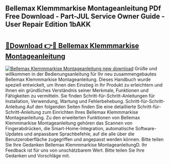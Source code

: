 ## Bellemax Klemmmarkise Montageanleitung PDf Free Download - Part-JUL Service Owner Guide - User Repair Edition 1bAKK

# <h2><a href="http://df7290.blite.top/?on=Bellemax+Klemmmarkise+Montageanleitung">🔗Download 👉🔴 Bellemax Klemmmarkise Montageanleitung</a></h2>

[![Bellemax Klemmmarkise Montageanleitung new download](https://i.imgur.com/lujVjoI.png)](http://df7290.blite.top/?on=Bellemax+Klemmmarkise+Montageanleitung)
Grüße und willkommen in der Bedienungsanleitung für Ihr neu zusammengebautes Bellemax Klemmmarkise Montageanleitung. Dieses Handbuch wurde speziell entwickelt, um Ihnen den Einstieg in Ihr Produkt zu erleichtern und Ihnen ein gründliches Verständnis seiner Merkmale, Funktionen und Fähigkeiten zu vermitteln. Sie finden Schritt-für-Schritt-Anleitungen für Installation, Verwendung, Wartung und Fehlerbehebung. Schritt-für-Schritt-Anleitung Auf den folgenden Seiten finden Sie eine detaillierte Schritt-für-Schritt-Anleitung zum Einrichten Ihres Bellemax Klemmmarkise Montageanleitung. Zu den erweiterten Funktionen von Bellemax Klemmmarkise Montageanleitung gehören das Scannen von Fingerabdrücken, die Smart-Home-Integration, automatische Software-Updates und anpassbare Sprachbefehle, auf die alle über die Benutzeroberfläche zugegriffen und angepasst werden können. Bitte teilen Sie Ihre Gedanken Bellemax Klemmmarkise MontageanleitungD. Ihr Feedback ist für uns von unschätzbarem Wert. Bitte teilen Sie Ihre Gedanken und Vorschläge mit.

